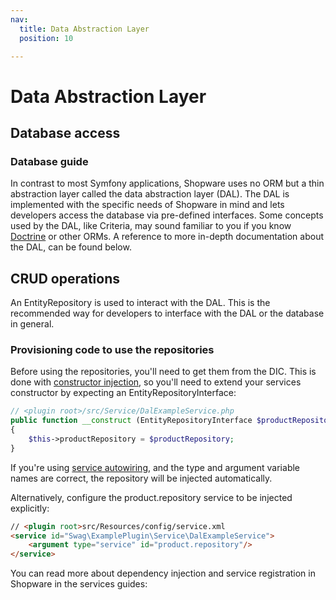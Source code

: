 ```yaml
---
nav:
  title: Data Abstraction Layer
  position: 10

---
```


# Data Abstraction Layer

## Database access

### Database guide

In contrast to most Symfony applications, Shopware uses no ORM but a thin abstraction layer called the data abstraction layer \(DAL\). The DAL is implemented with the specific needs of Shopware in mind and lets developers access the database via pre-defined interfaces. Some concepts used by the DAL, like Criteria, may sound familiar to you if you know [Doctrine](https://symfony.com/doc/current/doctrine.html) or other ORMs. A reference to more in-depth documentation about the DAL, can be found below.

## CRUD operations

An EntityRepository is used to interact with the DAL. This is the recommended way for developers to interface with the DAL or the database in general.

### Provisioning code to use the repositories

Before using the repositories, you'll need to get them from the DIC. This is done with [constructor injection](https://symfony.com/doc/current/service_container/injection_types.html#constructor-injection), so you'll need to extend your services constructor by expecting an EntityRepositoryInterface:

```php
// <plugin root>/src/Service/DalExampleService.php
public function __construct (EntityRepositoryInterface $productRepository)
{
    $this->productRepository = $productRepository;
}
```

If you're using [service autowiring](https://symfony.com/doc/current/service_container/autowiring.html), and the type and argument variable names are correct, the repository will be injected automatically.

Alternatively, configure the product.repository service to be injected explicitly:

```html
// <plugin root>src/Resources/config/service.xml
<service id="Swag\ExamplePlugin\Service\DalExampleService">
    <argument type="service" id="product.repository"/>
</service>
```

You can read more about dependency injection and service registration in Shopware in the services guides:

<PageRef page="../../guides/plugins/plugins/plugin-fundamentals/add-custom-service" />
